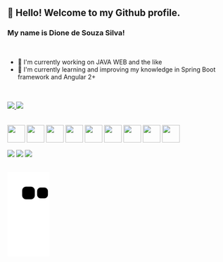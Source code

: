 ## 👋 Hello! Welcome to my Github profile.
### My name is Dione de Souza Silva!
<br/>


- 🔭 I'm currently working on JAVA WEB and the like
- 🌱 I'm currently learning and improving my knowledge in Spring Boot framework and Angular 2+

<br/>
<br/>
<div>
   <a href="https://github.com/dionesouzabr">
   <img height="180em" src="https://github-readme-stats.vercel.app/api/top-langs/?username=dionesave&layout=compact&langs_count=7&theme=city_lights"/>
   <img height="180em" src="https://github-readme-stats.vercel.app/api?username=dionesouzabr&show_icons=true&theme=city_lights&include_all_commits=true&count_private=true"/>
</div>

<br/>
<div style='display:inline-block'><br>
   <img align="center" src="https://cdn.jsdelivr.net/gh/devicons/devicon/icons/git/git-original.svg" width="40" height="40" /> 
   <img align="center" src="https://cdn.jsdelivr.net/gh/devicons/devicon/icons/subversion/subversion-original.svg" width="40" height="40" />
   <img align="center" src="https://cdn.jsdelivr.net/gh/devicons/devicon/icons/oracle/oracle-original.svg" width="40" height="40" />
   <img align="center" src="https://cdn.jsdelivr.net/gh/devicons/devicon/icons/java/java-original.svg" width="40" height="40" /> 
   <img align="center" src="https://cdn.jsdelivr.net/gh/devicons/devicon/icons/angularjs/angularjs-original.svg" width="40" height="40" />
   <img align="center" src="https://cdn.jsdelivr.net/gh/devicons/devicon/icons/spring/spring-original.svg" width="40" height="40" />
   <img align="center" src="https://cdn.jsdelivr.net/gh/devicons/devicon/icons/html5/html5-original.svg" width="40" height="40" />
   <img align="center" src="https://cdn.jsdelivr.net/gh/devicons/devicon/icons/css3/css3-original.svg" width="40" height="40" />
   <img align="center" src="https://cdn.jsdelivr.net/gh/devicons/devicon/icons/javascript/javascript-original.svg" width="40" height="40" />
</div>
<br>
<br>
<div>
   <a href = "mailto:dione2508@gmail.com"><img src="https://img.shields.io/badge/Gmail-D14836?style=for-the-badge&logo=gmail&logoColor=white" target="_blank"></a>
   <a href="https://www.linkedin.com/in/dione-souza-27027373/" target="_blank"><img src="https://img.shields.io/badge/-LinkedIn-%230077B5?style=for-the-badge&logo=linkedin&logoColor=white" target="_blank"></a>  
   <a href="https://discord.gg" target="_blank"><img src="https://img.shields.io/badge/Discord-7289DA?style=for-the-badge&logo=discord&logoColor=white"               target="_blank">
</div>
<br/>



![Snake animation](https://github.com/dionesave/dionesave/blob/output/github-contribution-grid-snake.svg)
   
